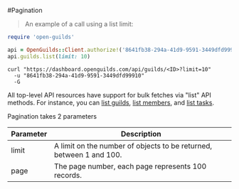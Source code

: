 #Pagination

> An example of a call using a list limit:

```ruby
require 'open-guilds'

api = OpenGuilds::Client.authorize!('8641fb38-294a-41d9-9591-3449dfd99910')
api.guilds.list(limit: 10)
```

```shell
curl "https://dashboard.openguilds.com/api/guilds/<ID>?limit=10"
  -u "8641fb38-294a-41d9-9591-3449dfd99910"
  -G
```

All top-level API resources have support for bulk fetches via "list" API methods. 
For instance, you can [list guilds](#list-all-guilds), 
[list members](#list-all-members), and [list tasks](#list-all-tasks). 

Pagination takes 2 parameters

Parameter | Description
--------- | -----------
limit | A limit on the number of objects to be returned, between 1 and 100.
page | The page number, each page represents 100 records.
